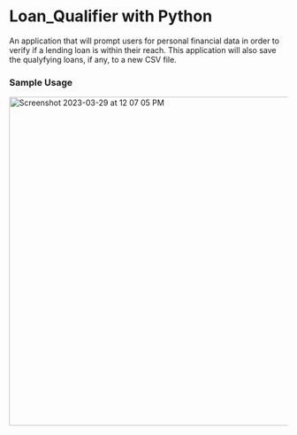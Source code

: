 # Loan_Qualifier with Python

An application that will prompt users for personal financial data in order to verify if a lending loan is within their reach. This application will also save the qualyfying loans, if any, to a new CSV file. 

### Sample Usage
<img width="595" alt="Screenshot 2023-03-29 at 12 07 05 PM" src="https://user-images.githubusercontent.com/81205562/228644874-b1b82aa7-9f9f-43aa-9c7a-fd67c220c549.png">
